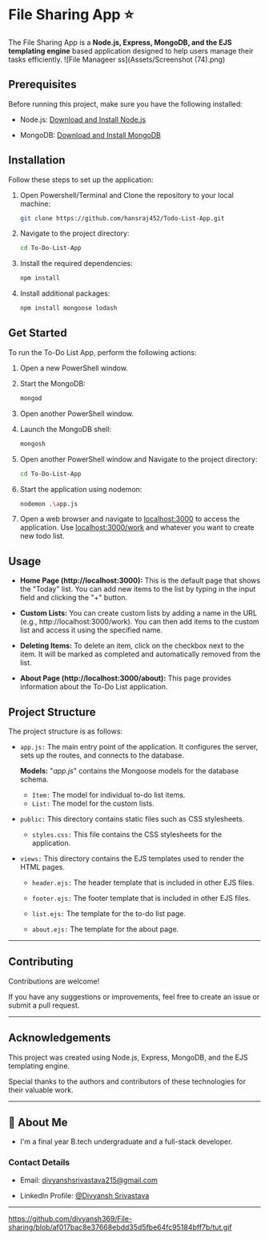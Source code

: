 # File Sharing App ⭐

The File Sharing App is a **Node.js, Express, MongoDB, and the EJS templating engine** based application designed to help users manage their tasks efficiently.
![File Manageer ss](Assets/Screenshot (74).png)


## Prerequisites
Before running this project, make sure you have the following installed:

* Node.js: [Download and Install Node.js](https://nodejs.org/en/download "Node.js Download")

* MongoDB: [Download and Install MongoDB](https://www.mongodb.com/try/download/community "MongoDB Download")

## Installation 

Follow these steps to set up the application:

1. Open Powershell/Terminal and Clone the repository to your local machine:

   ```bash
   git clone https://github.com/hansraj452/Todo-List-App.git
   ```

2. Navigate to the project directory:

   ```bash
   cd To-Do-List-App
   ```

3. Install the required dependencies:

   ```bash
   npm install
   ```

4. Install additional packages:

   ```bash
   npm install mongoose lodash
   ```

## Get Started

To run the To-Do List App, perform the following actions:

1. Open a new PowerShell window.

2. Start the MongoDB:

   ```bash
   mongod
   ```

3. Open another PowerShell window.

4. Launch the MongoDB shell:

   ```bash
   mongosh
   ```

5. Open another PowerShell window and Navigate to the project directory:

   ```bash
   cd To-Do-List-App
   ```

6. Start the application using nodemon:

   ```bash
   nodemon .\app.js
   ```

7. Open a web browser and navigate to [localhost:3000](http://localhost:3000) to access the application. Use [localhost:3000/work](http://localhost:3000/work) and whatever you want to create new todo list.

## Usage
* __Home Page (http://localhost:3000):__ This is the default page that shows the "Today" list. 
You can add new items to the list by typing in the input field and clicking the "+" button.

* __Custom Lists:__ You can create custom lists by adding a name in the URL (e.g., http://localhost:3000/work). You can then add items to the custom list and access it using the specified name.

* __Deleting Items:__ To delete an item, click on the checkbox next to the item. It will be marked as completed and automatically removed from the list.

* __About Page (http://localhost:3000/about):__ This page provides information about the To-Do List application.

## Project Structure
The project structure is as follows:

* `app.js:` The main entry point of the application. It configures the server, sets up the routes, and connects to the database.
   
   **Models:** "_app.js_" contains the Mongoose models for the database schema.

   * `Item:` The model for individual to-do list items.
   * `List:` The model for the custom lists.

* `public:` This directory contains static files such as CSS stylesheets.
   * `styles.css:` This file contains the CSS stylesheets for the application.

* `views:` This directory contains the EJS templates used to render the HTML pages.

   * `header.ejs:` The header template that is included in other EJS files.

   * `footer.ejs:` The footer template that is included in other EJS files.

   * `list.ejs:` The template for the to-do list page.

   * `about.ejs:` The template for the about page.
---

## Contributing
Contributions are welcome! 

If you have any suggestions or improvements, feel free to create an issue or submit a pull request.

---
## Acknowledgements
This project was created using Node.js, Express, MongoDB, and the EJS templating engine. 

Special thanks to the authors and contributors of these technologies for their valuable work. 


---

## 🚀 About Me

* I'm a final year B.tech undergraduate and a full-stack developer.


### Contact Details
* Email: divyanshsrivastava215@gmail.com

* LinkedIn Profile: [@Divyansh Srivastava](https://www.linkedin.com/in/divyansh-srivastava-5a5956206/)

---

https://github.com/divyansh369/File-sharing/blob/af017bac8e37668ebdd35d5fbe64fc95184bff7b/tut.gif
